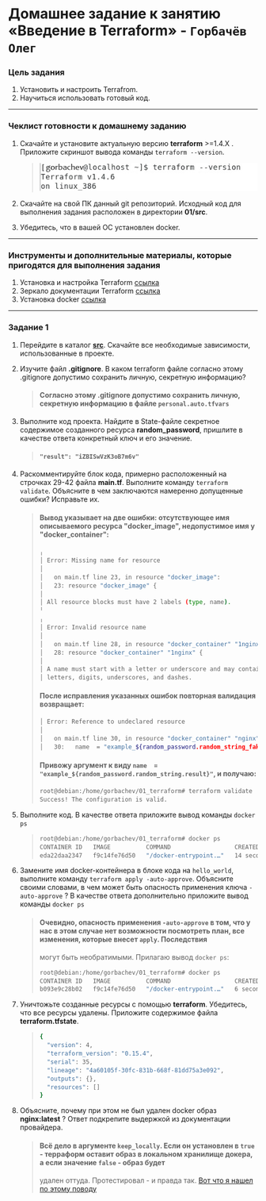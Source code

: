 # Домашнее задание к занятию «Введение в Terraform» - `Горбачёв Олег`

### Цель задания

1. Установить и настроить Terrafrom.
2. Научиться использовать готовый код.

------

### Чеклист готовности к домашнему заданию

1. Скачайте и установите актуальную версию **terraform** >=1.4.X . Приложите скриншот вывода команды ```terraform --version```.

   > ![terraform_version](version.jpg)

2. Скачайте на свой ПК данный git репозиторий. Исходный код для выполнения задания расположен в директории **01/src**.
3. Убедитесь, что в вашей ОС установлен docker.

------

### Инструменты и дополнительные материалы, которые пригодятся для выполнения задания

1. Установка и настройка Terraform  [ссылка](https://cloud.yandex.ru/docs/tutorials/infrastructure-management/terraform-quickstart#from-yc-mirror)
2. Зеркало документации Terraform  [ссылка](https://registry.tfpla.net/browse/providers) 
3. Установка docker [ссылка](https://docs.docker.com/engine/install/ubuntu/) 
------

### Задание 1

1. Перейдите в каталог [**src**](https://github.com/netology-code/ter-homeworks/tree/main/01/src). Скачайте все необходимые зависимости, использованные в проекте. 
2. Изучите файл **.gitignore**. В каком terraform файле согласно этому .gitignore допустимо сохранить личную, секретную информацию?

   > #### Согласно этому **.gitignore** допустимо сохранить личную, секретную информацию в файле `personal.auto.tfvars`

3. Выполните код проекта. Найдите  в State-файле секретное содержимое созданного ресурса **random_password**, пришлите в качестве ответа конкретный ключ и его значение.

   > #### `"result": "iZBISwVzK3oB7m6v"`

4. Раскомментируйте блок кода, примерно расположенный на строчках 29-42 файла **main.tf**.
Выполните команду ```terraform validate```. Объясните в чем заключаются намеренно допущенные ошибки? Исправьте их.

   > #### Вывод указывает на две ошибки: отсутствующее имя описываемого ресурса "docker_image", недопустимое имя у "docker_container":
   > ```bash
   > ╷
   > │ Error: Missing name for resource
   > │ 
   > │   on main.tf line 23, in resource "docker_image":
   > │   23: resource "docker_image" {
   > │ 
   > │ All resource blocks must have 2 labels (type, name).
   > ╵
   > ╷
   > │ Error: Invalid resource name
   > │ 
   > │   on main.tf line 28, in resource "docker_container" "1nginx":
   > │   28: resource "docker_container" "1nginx" {
   > │ 
   > │ A name must start with a letter or underscore and may contain only
   > │ letters, digits, underscores, and dashes.
   > ```
   > #### После исправления указанных ошибок повторная валидация возвращает:
   > ```bash
   > │ Error: Reference to undeclared resource
   > │ 
   > │   on main.tf line 30, in resource "docker_container" "nginx":
   > │   30:   name  = "example_${random_password.random_string_fake.resuld}"
   > ```
   > #### Привожу аргумент к виду `name  = "example_${random_password.random_string.result}"`, и получаю:
   > ```bash
   > root@debian:/home/gorbachev/01_terraform# terraform validate
   > Success! The configuration is valid.
   > ```

5. Выполните код. В качестве ответа приложите вывод команды ```docker ps```
   > ```bash
   > root@debian:/home/gorbachev/01_terraform# docker ps
   > CONTAINER ID   IMAGE          COMMAND                  CREATED          STATUS          PORTS                  NAMES
   > eda22daa2347   f9c14fe76d50   "/docker-entrypoint.…"   14 seconds ago   Up 12 seconds   0.0.0.0:8000->80/tcp   example_iZBISwVzK3oB7m6v
   > ```

6. Замените имя docker-контейнера в блоке кода на ```hello_world```, выполните команду ```terraform apply -auto-approve```.
Объясните своими словами, в чем может быть опасность применения ключа  ```-auto-approve``` ? В качестве ответа дополнительно приложите вывод команды ```docker ps```

   > #### Очевидно, опасность применения `-auto-approve` в том, что у нас в этом случае нет возможности посмотреть план, все изменения, которые внесет `apply`. Последствия    
   > могут быть необратимыми. Прилагаю вывод `docker ps`:
   > ```bash
   > root@debian:/home/gorbachev/01_terraform# docker ps
   > CONTAINER ID   IMAGE          COMMAND                  CREATED         STATUS         PORTS                  NAMES
   > b093e9c28b02   f9c14fe76d50   "/docker-entrypoint.…"   6 seconds ago   Up 5 seconds   0.0.0.0:8000->80/tcp   hello_world
   > ```

7. Уничтожьте созданные ресурсы с помощью **terraform**. Убедитесь, что все ресурсы удалены. Приложите содержимое файла **terraform.tfstate**. 
   > ```bash
   > {
   >   "version": 4,
   >   "terraform_version": "0.15.4",
   >   "serial": 35,
   >   "lineage": "4a60105f-30fc-831b-668f-81dd75a3e092",
   >   "outputs": {},
   >   "resources": []
   > }
   > ```

8. Объясните, почему при этом не был удален docker образ **nginx:latest** ? Ответ подкрепите выдержкой из документации провайдера.
   > #### Всё дело в аргументе `keep_locally`. Если он установлен в `true` - терраформ оставит образ в локальном хранилище докера, а если значение `false` - образ будет        
   > удален оттуда. Протестировал - и правда так.
   > [Вот что я нашел по этому поводу](https://registry.terraform.io/providers/kreuzwerker/docker/latest/docs/resources/image)
